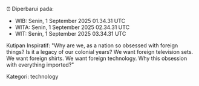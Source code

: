 ⏰ Diperbarui pada:
- WIB: Senin, 1 September 2025 01.34.31 UTC
- WITA: Senin, 1 September 2025 02.34.31 UTC
- WIT: Senin, 1 September 2025 03.34.31 UTC

Kutipan Inspiratif:
"Why are we, as a nation so obsessed with foreign things? Is it a legacy of our colonial years? We want foreign television sets. We want foreign shirts. We want foreign technology. Why this obsession with everything imported?"


Kategori: technology

